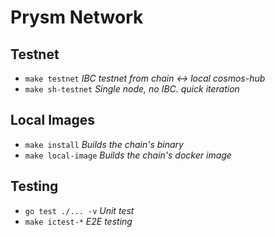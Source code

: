 # Prysm Network

## Testnet

- `make testnet` *IBC testnet from chain <-> local cosmos-hub*
- `make sh-testnet` *Single node, no IBC. quick iteration*

## Local Images

- `make install`      *Builds the chain's binary*
- `make local-image`  *Builds the chain's docker image*

## Testing

- `go test ./... -v` *Unit test*
- `make ictest-*`  *E2E testing*
